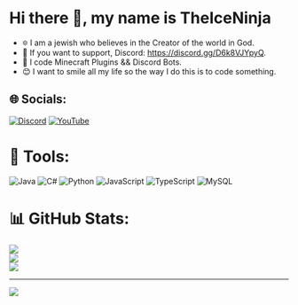 # Hi there 👋, my name is TheIceNinja
- 🔯 I am a jewish who believes in the Creator of the world in God.
- 📱 If you want to support, Discord: https://discord.gg/D6k8VJYpyQ.
- 🤖 I code Minecraft Plugins && Discord Bots.
- 😊 I want to smile all my life so the way I do this is to code something.



## 🌐 Socials:
[![Discord](https://img.shields.io/badge/Discord-%237289DA.svg?logo=discord&logoColor=white)](https://discord.gg/D6k8VJYpyQ) [![YouTube](https://img.shields.io/badge/YouTube-%23FF0000.svg?logo=YouTube&logoColor=white)](https://www.youtube.com/channel/UCDnqgUONgjX5R_h3_Q31sEw) 

# 🔧 Tools:
![Java](https://img.shields.io/badge/java-%23ED8B00.svg?style=for-the-badge&logo=java&logoColor=white) ![C#](https://img.shields.io/badge/c%23-%23239120.svg?style=for-the-badge&logo=c-sharp&logoColor=white) ![Python](https://img.shields.io/badge/python-3670A0?style=for-the-badge&logo=python&logoColor=ffdd54) ![JavaScript](https://img.shields.io/badge/javascript-%23323330.svg?style=for-the-badge&logo=javascript&logoColor=%23F7DF1E) ![TypeScript](https://img.shields.io/badge/typescript-%23007ACC.svg?style=for-the-badge&logo=typescript&logoColor=white) ![MySQL](https://img.shields.io/badge/mysql-%2300f.svg?style=for-the-badge&logo=mysql&logoColor=white)
# 📊 GitHub Stats:
![](https://github-readme-stats.vercel.app/api?username=TheIceNinja&theme=tokyonight&hide_border=false&include_all_commits=false&count_private=false)<br/>
![](https://github-readme-streak-stats.herokuapp.com/?user=TheIceNinja&theme=tokyonight&hide_border=false)<br/>
![](https://github-readme-stats.vercel.app/api/top-langs/?username=TheIceNinja&theme=tokyonight&hide_border=false&include_all_commits=false&count_private=false&layout=compact)

---
[![](https://visitcount.itsvg.in/api?id=TheIceNinja&icon=0&color=1)](https://visitcount.itsvg.in)


